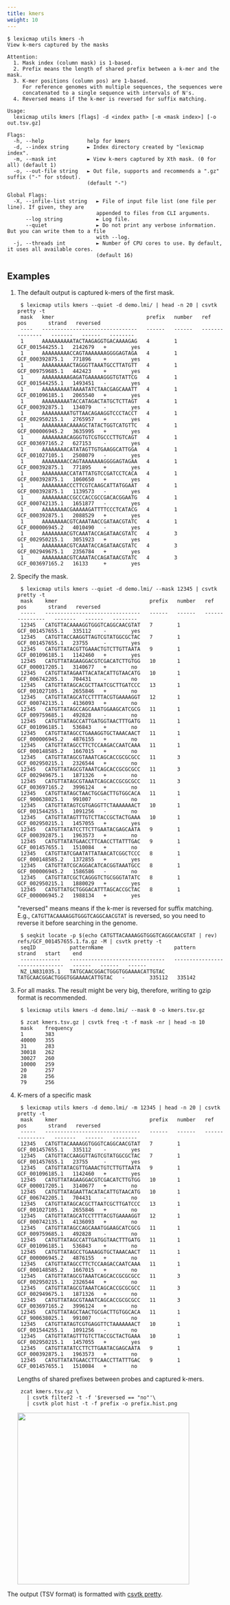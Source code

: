```yaml
---
title: kmers
weight: 10
---
```


```plain
$ lexicmap utils kmers -h
View k-mers captured by the masks

Attention:
  1. Mask index (column mask) is 1-based.
  2. Prefix means the length of shared prefix between a k-mer and the mask.
  3. K-mer positions (column pos) are 1-based.
     For reference genomes with multiple sequences, the sequences were
     concatenated to a single sequence with intervals of N's.
  4. Reversed means if the k-mer is reversed for suffix matching.

Usage:
  lexicmap utils kmers [flags] -d <index path> [-m <mask index>] [-o out.tsv.gz]

Flags:
  -h, --help              help for kmers
  -d, --index string      ► Index directory created by "lexicmap index".
  -m, --mask int          ► View k-mers captured by Xth mask. (0 for all) (default 1)
  -o, --out-file string   ► Out file, supports and recommends a ".gz" suffix ("-" for stdout).
                          (default "-")

Global Flags:
  -X, --infile-list string   ► File of input file list (one file per line). If given, they are
                             appended to files from CLI arguments.
      --log string           ► Log file.
      --quiet                ► Do not print any verbose information. But you can write them to a file
                             with --log.
  -j, --threads int          ► Number of CPU cores to use. By default, it uses all available cores.
                             (default 16)
```

## Examples

1. The default output is captured k-mers of the first mask.

        $ lexicmap utils kmers --quiet -d demo.lmi/ | head -n 20 | csvtk pretty -t
        mask   kmer                              prefix   number   ref               pos       strand   reversed
        ----   -------------------------------   ------   ------   ---------------   -------   ------   --------
        1      AAAAAAAAAATACTAAGAGGTGACAAAAGAG   4        1        GCF_001544255.1   2142679   +        yes
        1      AAAAAAAAACCAGTAAAAAAAGGGGAGTAGA   4        1        GCF_000392875.1   771896    +        yes
        1      AAAAAAAAACTAGGGTTAAATGCCTTATGTT   4        1        GCF_009759685.1   442423    +        yes
        1      AAAAAAAAAGAGATGAAAAAGGGTGTATTCG   4        1        GCF_001544255.1   1493451   -        yes
        1      AAAAAAAAATAAAATATCTAACGAGCAAATT   4        1        GCF_001096185.1   2065540   +        yes
        1      AAAAAAAAATACCATAGACTATGCTCTTAGT   4        1        GCF_000392875.1   134079    -        yes
        1      AAAAAAAAATGTTAACAGAAGGTCCCTACCT   4        1        GCF_002950215.1   2765957   +        yes
        1      AAAAAAAACAAAAGCTATACTGGTCATGTTC   4        1        GCF_000006945.2   3635995   +        yes
        1      AAAAAAAACAGGGTGTCGTGCCCTTGTCAGT   4        1        GCF_003697165.2   627153    -        yes
        1      AAAAAAAACATATAGTTGTGAAGGCATTGGA   4        1        GCF_001027105.1   2508079   -        yes
        1      AAAAAAAACCAGTAAAAAAAGGGGAGTAGAA   4        1        GCF_000392875.1   771895    +        yes
        1      AAAAAAAACCATATTATGTCCGATCCTCACA   4        1        GCF_000392875.1   1060650   +        yes
        1      AAAAAAAACCCTTCGTCAAGCATTATGGAAT   4        1        GCF_000392875.1   1139573   -        yes
        1      AAAAAAAACCGCCCACCGCCGACACGGAATG   4        1        GCF_000742135.1   1651877   -        yes
        1      AAAAAAAACGAAAAAGATTTTCCCTCATACG   4        1        GCF_000392875.1   2088529   +        yes
        1      AAAAAAAACGTCAAATAACCGATAACGTATC   4        1        GCF_000006945.2   4010490   -        yes
        1      AAAAAAAACGTCAAATACCAGATAACGTATC   4        3        GCF_002950215.1   3051923   +        yes
        1      AAAAAAAACGTCAAATACCAGATAACGTATC   4        3        GCF_002949675.1   2356784   +        yes
        1      AAAAAAAACGTCAAATACCAGATAACGTATC   4        3        GCF_003697165.2   16133     +        yes


1. Specify the mask.

        $ lexicmap utils kmers --quiet -d demo.lmi/ --mask 12345 | csvtk pretty -t
        mask    kmer                              prefix   number   ref               pos       strand   reversed
        -----   -------------------------------   ------   ------   ---------------   -------   ------   --------
        12345   CATGTTACAAAAGGTGGGTCAGGCAACGTAT   7        1        GCF_001457655.1   335112    -        yes
        12345   CATGTTACCAAGGTTAGTCGTATGGCGCTAC   7        1        GCF_001457655.1   23755     -        yes
        12345   CATGTTATACGTTGAAACTGTCTTGTTAATA   9        1        GCF_001096185.1   1142460   +        yes
        12345   CATGTTATAGAAGGACGTCGACATCTTGTGG   10       1        GCF_000017205.1   3140677   +        no
        12345   CATGTTATAGAATTACATACATTGTAACATG   10       1        GCF_006742205.1   704431    -        no
        12345   CATGTTATAGCACGCTTAATCGCTTGATCCC   13       1        GCF_001027105.1   2655846   +        no
        12345   CATGTTATAGCATCCTTTTACGTGAAAAGGT   12       1        GCF_000742135.1   4136093   +        no
        12345   CATGTTATAGCCAGCAAATGGAAGCATCGCG   11       1        GCF_009759685.1   492828    -        no
        12345   CATGTTATAGCCATTGATGGTAACTTTGATG   11       1        GCF_001096185.1   536843    +        no
        12345   CATGTTATAGCCTGAAAGGTGCTAAACAACT   11       1        GCF_000006945.2   4876155   +        no
        12345   CATGTTATAGCCTTCTCCAAGACCAATCAAA   11       1        GCF_000148585.2   1667015   +        no
        12345   CATGTTATAGCGTAAATCAGCACCGCGCGCC   11       3        GCF_002950215.1   2326544   +        no
        12345   CATGTTATAGCGTAAATCAGCACCGCGCGCC   11       3        GCF_002949675.1   1871326   +        no
        12345   CATGTTATAGCGTAAATCAGCACCGCGCGCC   11       3        GCF_003697165.2   3996124   +        no
        12345   CATGTTATAGCTAACTGCGACTTGTGGCACA   11       1        GCF_900638025.1   991007    -        no
        12345   CATGTTATAGTCGTGAGGTTCTAAAAAAACT   10       1        GCF_001544255.1   1091256   -        no
        12345   CATGTTATAGTTTGTCTTACCGCTACTGAAA   10       1        GCF_002950215.1   1457055   +        yes
        12345   CATGTTATATCCTTCTTGAATACGAGCAATA   9        1        GCF_000392875.1   1963573   +        no
        12345   CATGTTATATGAACCTTCAACCTTATTTGAC   9        1        GCF_001457655.1   1510084   +        no
        12345   CATGTTATCGAATATTATAACATCGGCTCCC   8        1        GCF_000148585.2   1372855   +        yes
        12345   CATGTTATCGCAGGACATCACGGTAAATGCC   8        1        GCF_000006945.2   1586586   -        no
        12345   CATGTTATCGCTCAGGGTCTGCGGGTATATC   8        1        GCF_002950215.1   1880029   +        yes
        12345   CATGTTATGCTGGGACATTTAGCACCGCTAC   8        1        GCF_000006945.2   1988134   +        yes

    "reversed" means means if the k-mer is reversed for suffix matching.
    E.g., `CATGTTACAAAAGGTGGGTCAGGCAACGTAT` is reversed, so you need to reverse it before searching in the genome.


        $ seqkit locate -p $(echo CATGTTACAAAAGGTGGGTCAGGCAACGTAT | rev) refs/GCF_001457655.1.fa.gz -M | csvtk pretty -t
        seqID           patternName                       pattern                           strand   start    end
        -------------   -------------------------------   -------------------------------   ------   ------   ------
        NZ_LN831035.1   TATGCAACGGACTGGGTGGAAAACATTGTAC   TATGCAACGGACTGGGTGGAAAACATTGTAC   -        335112   335142


1. For all masks. The result might be very big, therefore, writing to gzip format is recommended.


        $ lexicmap utils kmers -d demo.lmi/ --mask 0 -o kmers.tsv.gz

        $ zcat kmers.tsv.gz | csvtk freq -t -f mask -nr | head -n 10
        mask    frequency
        1       383
        40000   355
        31      283
        30018   262
        30027   260
        10000   259
        20      257
        28      256
        79      256

1. K-mers of a specific mask

        $ lexicmap utils kmers -d demo.lmi/ -m 12345 | head -n 20 | csvtk pretty -t
        mask    kmer                              prefix   number   ref               pos       strand   reversed
        -----   -------------------------------   ------   ------   ---------------   -------   ------   --------
        12345   CATGTTACAAAAGGTGGGTCAGGCAACGTAT   7        1        GCF_001457655.1   335112    -        yes
        12345   CATGTTACCAAGGTTAGTCGTATGGCGCTAC   7        1        GCF_001457655.1   23755     -        yes
        12345   CATGTTATACGTTGAAACTGTCTTGTTAATA   9        1        GCF_001096185.1   1142460   +        yes
        12345   CATGTTATAGAAGGACGTCGACATCTTGTGG   10       1        GCF_000017205.1   3140677   +        no
        12345   CATGTTATAGAATTACATACATTGTAACATG   10       1        GCF_006742205.1   704431    -        no
        12345   CATGTTATAGCACGCTTAATCGCTTGATCCC   13       1        GCF_001027105.1   2655846   +        no
        12345   CATGTTATAGCATCCTTTTACGTGAAAAGGT   12       1        GCF_000742135.1   4136093   +        no
        12345   CATGTTATAGCCAGCAAATGGAAGCATCGCG   11       1        GCF_009759685.1   492828    -        no
        12345   CATGTTATAGCCATTGATGGTAACTTTGATG   11       1        GCF_001096185.1   536843    +        no
        12345   CATGTTATAGCCTGAAAGGTGCTAAACAACT   11       1        GCF_000006945.2   4876155   +        no
        12345   CATGTTATAGCCTTCTCCAAGACCAATCAAA   11       1        GCF_000148585.2   1667015   +        no
        12345   CATGTTATAGCGTAAATCAGCACCGCGCGCC   11       3        GCF_002950215.1   2326544   +        no
        12345   CATGTTATAGCGTAAATCAGCACCGCGCGCC   11       3        GCF_002949675.1   1871326   +        no
        12345   CATGTTATAGCGTAAATCAGCACCGCGCGCC   11       3        GCF_003697165.2   3996124   +        no
        12345   CATGTTATAGCTAACTGCGACTTGTGGCACA   11       1        GCF_900638025.1   991007    -        no
        12345   CATGTTATAGTCGTGAGGTTCTAAAAAAACT   10       1        GCF_001544255.1   1091256   -        no
        12345   CATGTTATAGTTTGTCTTACCGCTACTGAAA   10       1        GCF_002950215.1   1457055   +        yes
        12345   CATGTTATATCCTTCTTGAATACGAGCAATA   9        1        GCF_000392875.1   1963573   +        no
        12345   CATGTTATATGAACCTTCAACCTTATTTGAC   9        1        GCF_001457655.1   1510084   +        no

    Lengths of shared prefixes between probes and captured k-mers.

        zcat kmers.tsv.gz \
          | csvtk filter2 -t -f '$reversed == "no"'\
          | csvtk plot hist -t -f prefix -o prefix.hist.png


    <img src="/LexicMap/prefix.hist.png" alt="" width="400"/>

The output (TSV format) is formatted with [csvtk pretty](https://github.com/shenwei356/csvtk).
